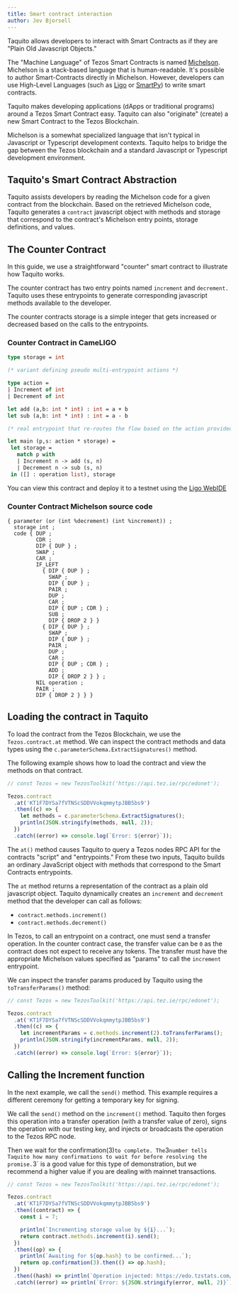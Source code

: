 ```yaml
---
title: Smart contract interaction
author: Jev Bjorsell
---
```


Taquito allows developers to interact with Smart Contracts as if they are "Plain Old Javascript Objects."

The "Machine Language" of Tezos Smart Contracts is named [Michelson][3]. Michelson is a stack-based language that is human-readable. It's possible to author Smart-Contracts directly in Michelson. However, developers can use High-Level Languages (such as [Ligo][0] or [SmartPy][1]) to write smart contracts.

Taquito makes developing applications (dApps or traditional programs) around a Tezos Smart Contract easy. Taquito can also "originate" (create) a new Smart Contract to the Tezos Blockchain.

Michelson is a somewhat specialized language that isn't typical in Javascript or Typescript development contexts. Taquito helps to bridge the gap between the Tezos blockchain and a standard Javascript or Typescript development environment.

## Taquito's Smart Contract Abstraction

Taquito assists developers by reading the Michelson code for a given contract from the blockchain. Based on the retrieved Michelson code, Taquito generates a `contract` javascript object with methods and storage that correspond to the contract's Michelson entry points, storage definitions, and values.

## The Counter Contract

In this guide, we use a straightforward "counter" smart contract to illustrate how Taquito works.

The counter contract has two entry points named `increment` and `decrement.` Taquito uses these entrypoints to generate corresponding javascript methods available to the developer.

The counter contracts storage is a simple integer that gets increased or decreased based on the calls to the entrypoints.

### Counter Contract in CameLIGO

```ocaml
type storage = int

(* variant defining pseudo multi-entrypoint actions *)

type action =
| Increment of int
| Decrement of int

let add (a,b: int * int) : int = a + b
let sub (a,b: int * int) : int = a - b

(* real entrypoint that re-routes the flow based on the action provided *)

let main (p,s: action * storage) =
 let storage =
   match p with
   | Increment n -> add (s, n)
   | Decrement n -> sub (s, n)
 in ([] : operation list), storage

```

You can view this contract and deploy it to a testnet using the [Ligo WebIDE][2]

### Counter Contract Michelson source code

```
{ parameter (or (int %decrement) (int %increment)) ;
  storage int ;
  code { DUP ;
         CDR ;
         DIP { DUP } ;
         SWAP ;
         CAR ;
         IF_LEFT
           { DIP { DUP } ;
             SWAP ;
             DIP { DUP } ;
             PAIR ;
             DUP ;
             CAR ;
             DIP { DUP ; CDR } ;
             SUB ;
             DIP { DROP 2 } }
           { DIP { DUP } ;
             SWAP ;
             DIP { DUP } ;
             PAIR ;
             DUP ;
             CAR ;
             DIP { DUP ; CDR } ;
             ADD ;
             DIP { DROP 2 } } ;
         NIL operation ;
         PAIR ;
         DIP { DROP 2 } } }
```

## Loading the contract in Taquito

To load the contract from the Tezos Blockchain, we use the `Tezos.contract.at` method.
We can inspect the contract methods and data types using the `c.parameterSchema.ExtractSignatures()` method.

The following example shows how to load the contract and view the methods on that contract.

```js live noInline
// const Tezos = new TezosToolkit('https://api.tez.ie/rpc/edonet');

Tezos.contract
  .at('KT1F7DYSa7fVTNScSDDVVokqmmytpJBB5bs9')
  .then((c) => {
    let methods = c.parameterSchema.ExtractSignatures();
    println(JSON.stringify(methods, null, 2));
  })
  .catch((error) => console.log(`Error: ${error}`));
```

The `at()` method causes Taquito to query a Tezos nodes RPC API for the contracts "script" and "entrypoints." From these two inputs, Taquito builds an ordinary JavaScript object with methods that correspond to the Smart Contracts entrypoints.

The `at` method returns a representation of the contract as a plain old javascript object. Taquito dynamically creates an `increment` and `decrement` method that the developer can call as follows:

- `contract.methods.increment()`
- `contract.methods.decrement()`

In Tezos, to call an entrypoint on a contract, one must send a transfer operation. In the counter contract case, the transfer value can be `0` as the contract does not expect to receive any tokens. The transfer must have the appropriate Michelson values specified as "params" to call the `increment` entrypoint.

We can inspect the transfer params produced by Taquito using the `toTransferParams()` method:

```js live noInline
// const Tezos = new TezosToolkit('https://api.tez.ie/rpc/edonet');

Tezos.contract
  .at('KT1F7DYSa7fVTNScSDDVVokqmmytpJBB5bs9')
  .then((c) => {
    let incrementParams = c.methods.increment(2).toTransferParams();
    println(JSON.stringify(incrementParams, null, 2));
  })
  .catch((error) => console.log(`Error: ${error}`));
```

## Calling the Increment function

In the next example, we call the `send()` method. This example requires a different ceremony for getting a temporary key for signing.

We call the `send()` method on the `increment()` method. Taquito then forges this operation into a transfer operation (with a transfer value of zero), signs the operation with our testing key, and injects or broadcasts the operation to the Tezos RPC node.

Then we wait for the confirmation(3)` to complete. The `3` number tells Taquito how many confirmations to wait for before resolving the promise. `3` is a good value for this type of demonstration, but we recommend a higher value if you are dealing with mainnet transactions.

```js live noInline
// const Tezos = new TezosToolkit('https://api.tez.ie/rpc/edonet');

Tezos.contract
  .at('KT1F7DYSa7fVTNScSDDVVokqmmytpJBB5bs9')
  .then((contract) => {
    const i = 7;

    println(`Incrementing storage value by ${i}...`);
    return contract.methods.increment(i).send();
  })
  .then((op) => {
    println(`Awaiting for ${op.hash} to be confirmed...`);
    return op.confirmation(3).then(() => op.hash);
  })
  .then((hash) => println(`Operation injected: https://edo.tzstats.com/${hash}`))
  .catch((error) => println(`Error: ${JSON.stringify(error, null, 2)}`));
```

[0]: https://ligolang.org/
[1]: https://smartpy.io/
[2]: https://ide.ligolang.org/p/839HdMaflPsQSA6k1Ce0Wg
[3]: https://tezos.gitlab.io/whitedoc/michelson.html
